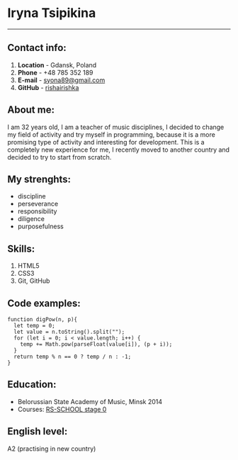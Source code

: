# Iryna Tsipikina
************************************
## Contact info:
1. **Location** - Gdansk, Poland
2. **Phone** - +48 785 352 189
3. **E-mail** - [syona89@gmail.com](syona89@gmail.com)
4. **GitHub** - [rishairishka](https://github.com/rishairishka)

## About me:
I am 32 years old, I am a teacher of music disciplines, I decided to change my field of activity and try myself in programming, because it is a more promising type of activity and interesting for development. This is a completely new experience for me, I recently moved to another country and decided to try to start from scratch.

## My strenghts:
* discipline
* perseverance
* responsibility
* diligence
* purposefulness

## Skills:
1. HTML5
2. CSS3
3. Git, GitHub

## Code examples:
```
function digPow(n, p){
  let temp = 0;
  let value = n.toString().split("");
  for (let i = 0; i < value.length; i++) {
    temp += Math.pow(parseFloat(value[i]), (p + i));
  }
  return temp % n == 0 ? temp / n : -1;
}
```

## Education:
* Belorussian State Academy of Music, Minsk 2014
* Courses: [RS-SCHOOL stage 0](https://github.com/rolling-scopes-school/tasks/tree/master/stage0)

## English level:
A2 (practising in new country)